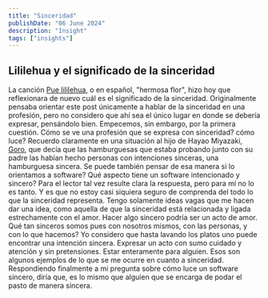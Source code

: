 ```yaml
---
title: "Sinceridad"
publishDate: "06 June 2024"
description: "Insight"
tags: ["insights"]
---
```


## Lililehua y el significado de la sinceridad

La canción <a href="https://www.youtube.com/watch?v=VrUrg8VY5Z8">Pue lililehua</a>, o en español, "hermosa flor", hizo hoy que reflexionara
de nuevo cuál es el significado de la sinceridad.
Originalmente pensaba orientar este post únicamente a hablar de la sinceridad en una
profesión, pero no considero que ahí sea el único lugar en donde se debería expresar, pensándolo bien.
Empecemos, sin embargo, por la primera cuestión. Cómo se ve una profesión que se expresa
con sinceridad? cómo luce? Recuerdo claramente en una situación al hijo de Hayao
Miyazaki, <a href="https://en.wikipedia.org/wiki/Goro_Miyazaki">Goro</a>, que decía que las hamburguesas que estaba probando junto con su
padre las habían hecho personas con intenciones sinceras, una hamburguesa sincera. Se puede también pensar
de esa manera si lo orientamos a software? Qué aspecto tiene un software intencionado y sincero?
Para el lector tal vez resulte clara la respuesta, pero para mí no lo es tanto.
Y es que no estoy casi siquiera seguro de comprenda del todo lo que la sinceridad representa.
Tengo solamente ideas vagas que me hacen dar una idea, como aquella de que la sinceridad está
relacionada y ligada estrechamente con el amor. Hacer algo sincero podría ser un acto de amor.
Qué tan sinceros somos pues con nosotros mismos, con las personas, y con lo que hacemos?
Yo considero que hasta lavando los platos uno puede encontrar una intención sincera.
Expresar un acto con sumo cuidado y atención y sin pretensiones. Estar enteramente para alguien.
Esos son algunos ejemplos de lo que se me ocurre en cuanto a sinceridad.<br>
Respondiendo finalmente a mi pregunta sobre cómo luce un software sincero, diría que, es lo mismo
que alguien que se encarga de podar el pasto de manera sincera.
